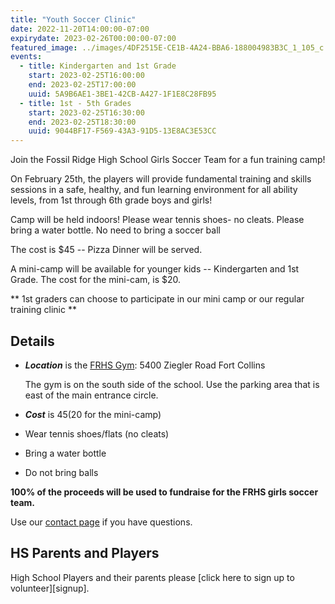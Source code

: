 ```yaml
---
title: "Youth Soccer Clinic"
date: 2022-11-20T14:00:00-07:00
expirydate: 2023-02-26T00:00:00-07:00
featured_image: ../images/4DF2515E-CE1B-4A24-BBA6-188004983B3C_1_105_c.jpeg
events:
  - title: Kindergarten and 1st Grade
    start: 2023-02-25T16:00:00
    end: 2023-02-25T17:00:00
    uuid: 5A9B6AE1-3BE1-42CB-A427-1F1E8C28FB95
  - title: 1st - 5th Grades
    start: 2023-02-25T16:30:00
    end: 2023-02-25T18:30:00
    uuid: 9044BF17-F569-43A3-91D5-13E8AC3E53CC
---
```


Join the Fossil Ridge High School Girls Soccer Team for a fun training camp!

<!--more-->

On February 25th, the players will provide fundamental training and skills
sessions in a safe, healthy, and fun learning environment for all ability
levels, from 1st through 6th grade boys and girls!

Camp will be held indoors! Please wear tennis shoes- no cleats. Please bring a
water bottle. No need to bring a soccer ball

The cost is $45 -- Pizza Dinner will be served.

A mini-camp will be available for younger kids -- Kindergarten and 1st Grade.
The cost for the mini-cam, is $20.

** 1st graders can choose to participate in our mini camp or our regular
training clinic **

<!--
Online registration uses **SchoolPay** to register and pay with credit card. A
processing fee will be added. There is **limited space**, register early.

- For 1st to 3rd grade youth, [click here to register][Youth-Soccer-1-3]
- For 4th to 6th grade youth, [click here to register][Youth-Soccer-4-6]

If SchoolPay isn't working correctly, please use our [contact page] to get in
touch and we'll help you out.

If you need to pay with a check, [click here][paper form] to download a form that you can
print and mail in with payment.

This activity is **not limited to PSD students**. Kids can be from any school
district. So, be sure to tell your friends!

-->

## Details

- ***Location*** is the [FRHS Gym][FRHS Gym]: 5400 Ziegler Road Fort Collins

    The gym is on the south side of the school. Use the parking area that is
    east of the main entrance circle.

- ***Cost*** is $45 ($20 for the mini-camp)
- Wear tennis shoes/flats (no cleats)
- Bring a water bottle
- Do not bring balls

**100% of the proceeds will be used to fundraise for the FRHS girls soccer team.**

Use our [contact page] if you have questions.

## HS Parents and Players

High School Players and their parents please [click here to sign up to volunteer][signup].

[FRHS Gym]: https://goo.gl/maps/LWsFbvNKXSwjSfgP9
[flyer]: /files/2023-FRHS-Soccer-Clinic-Flyer.pdf
[contact page]: /about/#contact
